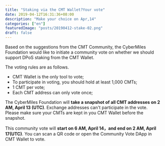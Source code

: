 ```yaml
---
title: "Staking via the CMT Wallet?Your vote"
date: 2019-04-12T16:31:36+08:00
description: "Make your choice on Apr,14"
categories: ["en"]
featuredImage: "posts/20190412-stake-02.png"
draft: false
---
```


Based on the suggestions from the CMT Community, the CyberMiles Foundation would like to initiate a community vote on whether we should support DPoS staking from the CMT Wallet. 

The voting rules are as follows. 


* CMT Wallet is the only tool to vote;
* To participate in voting, you should hold at least 1,000 CMTs;
* 1 CMT per vote;
* Each CMT address can only vote once;


The CyberMiles Foundation will **take a snapshot of all CMT addresses on 2 AM, April 13 (UTC)**. Exchange addresses can't participate in the vote. Please make sure your CMTs are kept in you CMT Wallet before the snapshot.

This community vote will **start on 6 AM, April 14，and end on 2 AM, April 17(UTC)**. You can scan a QR code or open the Community Vote DApp in CMT Wallet to vote.
